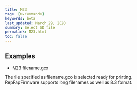 ```yaml
---
title: M23
tags: [M-Commands] 
keywords: beta 
last_updated: March 29, 2020 
summary: Select SD file 
permalink: M23.html
toc: false 
---
```



## Examples

* M23 filename.gco

The file specified as filename.gco is selected ready for printing. RepRapFirmware supports long filenames as well as 8.3 format.

